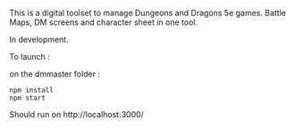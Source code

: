This is a digital toolset to manage Dungeons and Dragons 5e games. Battle Maps, DM screens and character sheet in one tool.

In development.

To launch : 

on the dmmaster folder :

    npm install
    npm start
  
Should run on http://localhost:3000/
